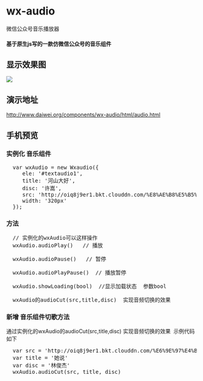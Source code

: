 # wx-audio
微信公众号音乐播放器

#### 基于原生js写的一款仿微信公众号的音乐组件

## 显示效果图
![](https://github.com/IFmiss/wx-audio/blob/master/images/audio.gif)

## 演示地址
http://www.daiwei.org/components/wx-audio/html/audio.html

## 手机预览


### 实例化 音乐组件 
<pre>
  var wxAudio = new Wxaudio({
     ele: '#textaudio1',
     title: '河山大好',
     disc: '许嵩',
     src: 'http://oiq8j9er1.bkt.clouddn.com/%E8%AE%B8%E5%B5%A9%20-%20%E6%B2%B3%E5%B1%B1%E5%A4%A7%E5%A5%BD1.mp3',
     width: '320px'
  });
</pre>

### 方法
<pre>
  // 实例化的wxAudio可以这样操作
  wxAudio.audioPlay()   // 播放
  
  wxAudio.audioPause()   // 暂停
  
  wxAudio.audioPlayPause()  // 播放暂停
  
  wxAudio.showLoading(bool)  //显示加载状态  参数bool
  
  wxAudio的audioCut(src,title,disc)  实现音频切换的效果
</pre>

### 新增 音乐组件切歌方法 
通过实例化的wxAudio的audioCut(src,title,disc)  实现音频切换的效果  示例代码如下
<pre>
  var src = 'http://oiq8j9er1.bkt.clouddn.com/%E6%9E%97%E4%BF%8A%E6%9D%B0%20-%20%E5%A5%B9%E8%AF%B41.mp3'
  var title = '她说'
  var disc = '林俊杰'
  wxAudio.audioCut(src, title, disc)
</pre>
